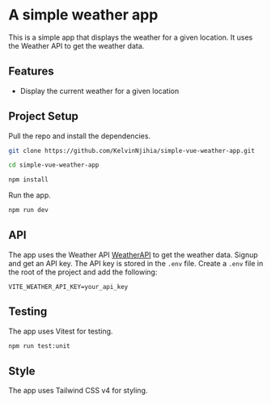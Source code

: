 # A simple weather app

This is a simple app that displays the weather for a given location. It uses the Weather API to get the weather data.

## Features

- Display the current weather for a given location

## Project Setup

Pull the repo and install the dependencies.

```sh
git clone https://github.com/KelvinNjihia/simple-vue-weather-app.git

cd simple-vue-weather-app

npm install
```

Run the app.

```sh
npm run dev
```

## API

The app uses the Weather API [WeatherAPI](https://www.weatherapi.com/) to get the weather data. Signup and get an API key. The API key is stored in the `.env` file.
Create a `.env` file in the root of the project and add the following:

```
VITE_WEATHER_API_KEY=your_api_key
```

## Testing

The app uses Vitest for testing.

```sh
npm run test:unit
```

## Style

The app uses Tailwind CSS v4 for styling.
